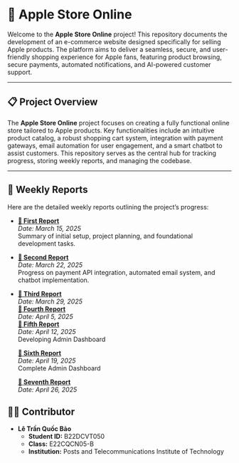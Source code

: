 # 🍎 Apple Store Online



Welcome to the **Apple Store Online** project! This repository documents the development of an e-commerce website designed specifically for selling Apple products. The platform aims to deliver a seamless, secure, and user-friendly shopping experience for Apple fans, featuring product browsing, secure payments, automated notifications, and AI-powered customer support.

---

## 📋 Project Overview

The **Apple Store Online** project focuses on creating a fully functional online store tailored to Apple products. Key functionalities include an intuitive product catalog, a robust shopping cart system, integration with payment gateways, email automation for user engagement, and a smart chatbot to assist customers. This repository serves as the central hub for tracking progress, storing weekly reports, and managing the codebase.

---

## 📅 Weekly Reports

Here are the detailed weekly reports outlining the project’s progress:

- **[📄 First Report](https://github.com/quocbao2772004/AppleStore/blob/main/report/B22DCVT050_15_03_2025_weekly_report.pdf)**  
  *Date: March 15, 2025*  
  Summary of initial setup, project planning, and foundational development tasks.

- **[📄 Second Report](https://github.com/quocbao2772004/AppleStore/blob/main/report/B22DCVT050_21_03_2025_weekly_report.pdf)**  
  *Date: March 22, 2025*  
  Progress on payment API integration, automated email system, and chatbot implementation.
- **[📄 Third Report](https://github.com/quocbao2772004/AppleStore/blob/main/report/B22DCVT050_29_03_2025_weekly_report.pdf)**  
  *Date: March 29, 2025*  
   **[📄 Fourth Report](https://github.com/quocbao2772004/AppleStore/blob/main/report/B22DCVT050_5_4_2025_weekly_report.pdf)**  
  *Date: April 5, 2025*  
  **[📄 Fifth Report](https://github.com/quocbao2772004/AppleStore/blob/main/report/B22DCVT050_12_4_2025_weekly_report.pdf)**  
  *Date: April 12, 2025*  
  Developing Admin Dashboard
  
  **[📄 Sixth Report](https://github.com/quocbao2772004/AppleStore/blob/main/report/B22DCVT050_19_04_2025_weekly_report.pdf)**  
*Date: April 19, 2025*  
  Complete Admin Dashboard
  
   **[📄 Seventh Report](https://github.com/quocbao2772004/AppleStore/blob/main/report/B22DCVT050_26_04_2025_weekly_report.pdf)**  
*Date: April 26, 2025*  

## 👨‍💻 Contributor

- **Lê Trần Quốc Bảo**  
  - **Student ID:** B22DCVT050  
  - **Class:** E22CQCN05-B  
  - **Institution:** Posts and Telecommunications Institute of Technology
